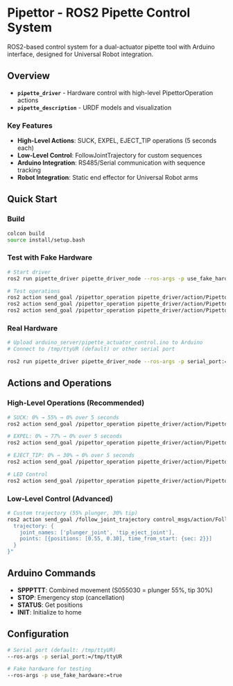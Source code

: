 # Pipettor - ROS2 Pipette Control System

ROS2-based control system for a dual-actuator pipette tool with Arduino interface, designed for Universal Robot integration.

## Overview

- **`pipette_driver`** - Hardware control with high-level PipettorOperation actions
- **`pipette_description`** - URDF models and visualization

### Key Features

- **High-Level Actions**: SUCK, EXPEL, EJECT_TIP operations (5 seconds each)
- **Low-Level Control**: FollowJointTrajectory for custom sequences
- **Arduino Integration**: RS485/Serial communication with sequence tracking
- **Robot Integration**: Static end effector for Universal Robot arms

## Quick Start

### Build
```bash
colcon build
source install/setup.bash
```

### Test with Fake Hardware
```bash
# Start driver
ros2 run pipette_driver pipette_driver_node --ros-args -p use_fake_hardware:=true

# Test operations
ros2 action send_goal /pipettor_operation pipette_driver/action/PipettorOperation "{operation: 'SUCK'}"
ros2 action send_goal /pipettor_operation pipette_driver/action/PipettorOperation "{operation: 'EXPEL'}"
ros2 action send_goal /pipettor_operation pipette_driver/action/PipettorOperation "{operation: 'EJECT_TIP'}"
```

### Real Hardware
```bash
# Upload arduino_server/pipette_actuator_control.ino to Arduino
# Connect to /tmp/ttyUR (default) or other serial port

ros2 run pipette_driver pipette_driver_node --ros-args -p serial_port:=/tmp/ttyUR
```

## Actions and Operations

### High-Level Operations (Recommended)
```bash
# SUCK: 0% → 55% → 0% over 5 seconds
ros2 action send_goal /pipettor_operation pipette_driver/action/PipettorOperation "{operation: 'SUCK'}"

# EXPEL: 0% → 77% → 0% over 5 seconds
ros2 action send_goal /pipettor_operation pipette_driver/action/PipettorOperation "{operation: 'EXPEL'}"

# EJECT_TIP: 0% → 30% → 0% over 5 seconds
ros2 action send_goal /pipettor_operation pipette_driver/action/PipettorOperation "{operation: 'EJECT_TIP'}"

# LED Control
ros2 action send_goal /pipettor_operation pipette_driver/action/PipettorOperation "{operation: 'SET_LED', led_color: {r: 1.0, g: 0.0, b: 0.0}}"
```

### Low-Level Control (Advanced)
```bash
# Custom trajectory (55% plunger, 30% tip)
ros2 action send_goal /follow_joint_trajectory control_msgs/action/FollowJointTrajectory "{
  trajectory: {
    joint_names: ['plunger_joint', 'tip_eject_joint'],
    points: [{positions: [0.55, 0.30], time_from_start: {sec: 2}}]
  }
}"
```


## Arduino Commands
- **SPPPTTT**: Combined movement (S055030 = plunger 55%, tip 30%)
- **STOP**: Emergency stop (cancellation)
- **STATUS**: Get positions
- **INIT**: Initialize to home

## Configuration
```bash
# Serial port (default: /tmp/ttyUR)
--ros-args -p serial_port:=/tmp/ttyUR

# Fake hardware for testing
--ros-args -p use_fake_hardware:=true
```